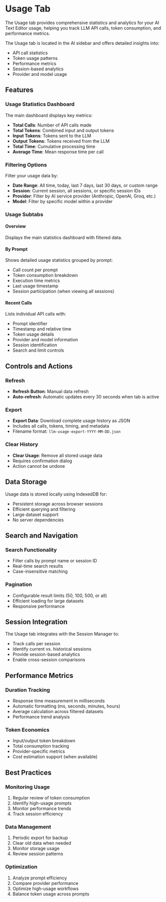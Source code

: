 # Usage Tab

The Usage tab provides comprehensive statistics and analytics for your AI Text Editor usage, helping you track LLM API calls, token consumption, and performance metrics.

The Usage tab is located in the AI sidebar and offers detailed insights into:

- API call statistics
- Token usage patterns
- Performance metrics
- Session-based analytics
- Provider and model usage

## Features

### Usage Statistics Dashboard

The main dashboard displays key metrics:

- **Total Calls**: Number of API calls made
- **Total Tokens**: Combined input and output tokens
- **Input Tokens**: Tokens sent to the LLM
- **Output Tokens**: Tokens received from the LLM
- **Total Time**: Cumulative processing time
- **Average Time**: Mean response time per call

### Filtering Options

Filter your usage data by:

- **Date Range**: All time, today, last 7 days, last 30 days, or custom range
- **Session**: Current session, all sessions, or specific session IDs
- **Provider**: Filter by AI service provider (Anthropic, OpenAI, Groq, etc.)
- **Model**: Filter by specific model within a provider

### Usage Subtabs

#### Overview
Displays the main statistics dashboard with filtered data.

#### By Prompt
Shows detailed usage statistics grouped by prompt:

- Call count per prompt
- Token consumption breakdown
- Execution time metrics
- Last usage timestamp
- Session participation (when viewing all sessions)

#### Recent Calls
Lists individual API calls with:

- Prompt identifier
- Timestamp and relative time
- Token usage details
- Provider and model information
- Session identification
- Search and limit controls

## Controls and Actions

### Refresh
- **Refresh Button**: Manual data refresh
- **Auto-refresh**: Automatic updates every 30 seconds when tab is active

### Export
- **Export Data**: Download complete usage history as JSON
- Includes all calls, tokens, timing, and metadata
- Filename format: `llm-usage-export-YYYY-MM-DD.json`

### Clear History
- **Clear Usage**: Remove all stored usage data
- Requires confirmation dialog
- Action cannot be undone

## Data Storage

Usage data is stored locally using IndexedDB for:

- Persistent storage across browser sessions
- Efficient querying and filtering
- Large dataset support
- No server dependencies

## Search and Navigation

### Search Functionality
- Filter calls by prompt name or session ID
- Real-time search results
- Case-insensitive matching

### Pagination
- Configurable result limits (50, 100, 500, or all)
- Efficient loading for large datasets
- Responsive performance

## Session Integration

The Usage tab integrates with the Session Manager to:

- Track calls per session
- Identify current vs. historical sessions
- Provide session-based analytics
- Enable cross-session comparisons

## Performance Metrics

### Duration Tracking
- Response time measurement in milliseconds
- Automatic formatting (ms, seconds, minutes, hours)
- Average calculation across filtered datasets
- Performance trend analysis

### Token Economics
- Input/output token breakdown
- Total consumption tracking
- Provider-specific metrics
- Cost estimation support (when available)

## Best Practices

### Monitoring Usage
1. Regular review of token consumption
2. Identify high-usage prompts
3. Monitor performance trends
4. Track session efficiency

### Data Management
1. Periodic export for backup
2. Clear old data when needed
3. Monitor storage usage
4. Review session patterns

### Optimization
1. Analyze prompt efficiency
2. Compare provider performance
3. Optimize high-usage workflows
4. Balance token usage across prompts

